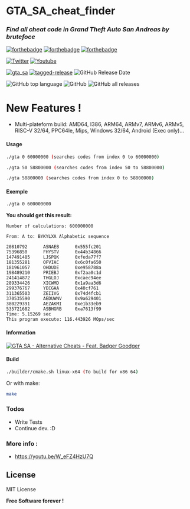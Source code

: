 

# GTA_SA_cheat_finder

### _Find all cheat code in Grand Theft Auto San Andreas by brutefoce_
 [![forthebadge](https://forthebadge.com/images/badges/built-with-love.svg)](https://forthebadge.com) [![forthebadge](https://forthebadge.com/images/badges/powered-by-jeffs-keyboard.svg)](https://forthebadge.com) [![forthebadge](https://forthebadge.com/images/badges/contains-cat-gifs.svg)](https://forthebadge.com)
 
 [![Twitter](https://img.shields.io/twitter/follow/Bensuperpc?style=social)](https://img.shields.io/twitter/follow/Bensuperpc?style=social) [![Youtube](https://img.shields.io/youtube/channel/subscribers/UCJsQFFL7QW4LSX9eskq-9Yg?style=social)](https://img.shields.io/youtube/channel/subscribers/UCJsQFFL7QW4LSX9eskq-9Yg?style=social) 

[![gta_sa](https://github.com/bensuperpc/GTA_SA_cheat_finder/actions/workflows/main.yml/badge.svg)](https://github.com/bensuperpc/GTA_SA_cheat_finder/actions/workflows/main.yml) [![tagged-release](https://github.com/bensuperpc/GTA_SA_cheat_finder/actions/workflows/release.yml/badge.svg)](https://github.com/bensuperpc/GTA_SA_cheat_finder/actions/workflows/release.yml) ![GitHub Release Date](https://img.shields.io/github/release-date/bensuperpc/GTA_SA_cheat_finder)

![GitHub top language](https://img.shields.io/github/languages/top/bensuperpc/GTA_SA_cheat_finder) ![GitHub](https://img.shields.io/github/license/bensuperpc/GTA_SA_cheat_finder) ![GitHub all releases](https://img.shields.io/github/downloads/bensuperpc/GTA_SA_cheat_finder/total)


# New Features !

  - Multi-plateform build: AMD64, I386, ARM64, ARMv7, ARMv6, ARMv5, RISC-V 32/64, PPC64le, Mips, Windows 32/64, Android (Exec only)...

#### Usage

```sh
./gta 0 60000000 (searches codes from index 0 to 60000000)
```

```sh
./gta 50 58800000 (searches codes from index 50 to 58800000)
```

```sh
./gta 58800000 (searches codes from index 0 to 58800000)
```

#### Exemple
```sh
./gta 0 600000000
```
**You should get this result:**
```
Number of calculations: 600000000

From: A to: BYKYLXA Alphabetic sequence

20810792      ASNAEB      0x555fc201    
75396850      FHYSTV      0x44b34866    
147491485     LJSPQK      0xfeda77f7    
181355281     OFVIAC      0x6c0fa650    
181961057     OHDUDE      0xe958788a    
198489210     PRIEBJ      0xf2aa0c1d    
241414872     THGLOJ      0xcaec94ee    
289334426     XICWMD      0x1a9aa3d6    
299376767     YECGAA      0x40cf761     
311365503     ZEIIVG      0x74d4fcb1    
370535590     AEDUWNV     0x9a629401    
380229391     AEZAKMI     0xe1b33eb9    
535721682     ASBHGRB     0xa7613f99    
Time: 5.15269 sec
This program execute: 116.443926 MOps/sec
```

#### Information

[![GTA SA - Alternative Cheats - Feat. Badger Goodger](https://yt-embed.herokuapp.com/embed?v=W_eFZ4HzU7Q)](https://youtu.be/W_eFZ4HzU7Q "GTA SA - Alternative Cheats - Feat. Badger Goodger")


#### Build
```sh
./builder/cmake.sh linux-x64 (To build for x86 64)
```
Or with make:
```sh
make
```

### Todos

 - Write Tests
 - Continue dev. :D

### More info : 
- https://youtu.be/W_eFZ4HzU7Q

License
----

MIT License


**Free Software forever !**
